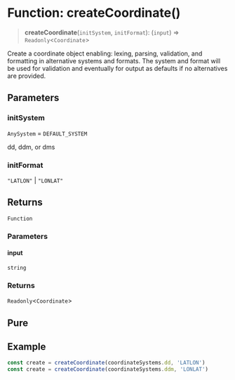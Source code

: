 # Function: createCoordinate()

> **createCoordinate**(`initSystem`, `initFormat`): (`input`) => `Readonly`\<`Coordinate`\>

Create a coordinate object enabling: lexing, parsing, validation, and
formatting in alternative systems and formats. The system and format will be
used for validation and eventually for output as defaults if no alternatives
are provided.

## Parameters

### initSystem

`AnySystem` = `DEFAULT_SYSTEM`

dd, ddm, or dms

### initFormat

`"LATLON"` | `"LONLAT"`

## Returns

`Function`

### Parameters

#### input

`string`

### Returns

`Readonly`\<`Coordinate`\>

## Pure

## Example

```ts
const create = createCoordinate(coordinateSystems.dd, 'LATLON')
const create = createCoordinate(coordinateSystems.ddm, 'LONLAT')
```
